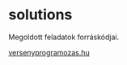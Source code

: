 # solutions

Megoldott feladatok forráskódjai.

[versenyprogramozas.hu](https://versenyprogramozas.hu/)
